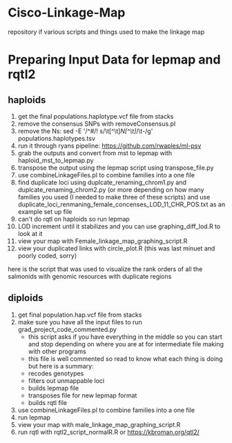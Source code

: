 # Cisco-Linkage-Map
repository if various scripts and things used to make the linkage map

# Preparing Input Data for lepmap and rqtl2
## haploids
1. get the final populations.haplotype.vcf file from stacks
2. remove the consensus SNPs with removeConsensus.pl
3. remove the Ns: sed -E '/^#/! s/\t[^\t]*N[^\t]*/\t-/g' populations.haplotypes.tsv
4. run it through ryans pipeline: https://github.com/rwaples/ml-psv
5. grab the outputs and convert from mst to lepmap with haploid_mst_to_lepmap.py
6. transpose the output using the lepmap script using transpose_file.py
7. use combineLinkageFiles.pl to combine families into a one file
8. find duplicate loci using duplcate_renaming_chrom1.py and duplcate_renaming_chrom2.py (or more depending on how many families you used (I needed to make three of these scripts) and use duplicate_loci_renmaning_female_concenses_LOD_11_CHR_POS.txt as an example set up file 
9. can't do rqtl on haploids so run lepmap
10. LOD increment until it stabilizes and you can use graphing_diff_lod.R to look at it
11. view your map with Female_linkage_map_graphing_script.R
12. view your duplicated links with circle_plot.R (this was last minuet and poorly coded, sorry)

here is the script that was used to visualize the rank orders of all the salmonids with genomic resources with duplicate regions

## diploids
1. get final population.hap.vcf file from stacks
2. make sure you have all the input files to run grad_project_code_commented.py
   * this script asks if you have everything in the middle so you can start and stop depending on where you are at for intermediate file making with other programs
   * this file is well commented so read to know what each thing is doing but here is a summary:
   * recodes genotypes
   * filters out unmappable loci
   * builds lepmap file
   * transposes file for new lepmap format 
   * builds rqtl file 
3. use combineLinkageFiles.pl to combine families into a one file
4. run lepmap
5. view your map with male_linkage_map_graphing_script.R
6. run rqtl with rqtl2_script_normalR.R or https://kbroman.org/qtl2/



